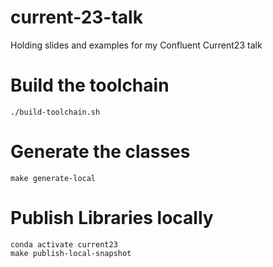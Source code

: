 # current-23-talk
Holding slides and examples for my Confluent Current23 talk

# Build the toolchain
```shell
./build-toolchain.sh
```

# Generate the classes
```shell
make generate-local
```

# Publish Libraries locally
```shell
conda activate current23
make publish-local-snapshot
```
